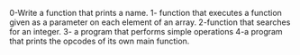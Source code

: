 0-Write a function that prints a name.
1- function that executes a function given as a parameter on each element of an array.
2-function that searches for an integer.
3- a program that performs simple operations
4-a program that prints the opcodes of its own main function.

